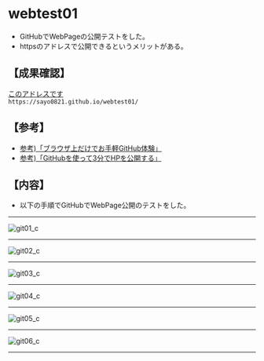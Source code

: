 # webtest01
- GitHubでWebPageの公開テストをした。
- httpsのアドレスで公開できるというメリットがある。

## 【成果確認】
[このアドレスです](https://sayo0821.github.io/webtest01/)  
`https://sayo0821.github.io/webtest01/`

## 【参考】
- [参考)「ブラウザ上だけでお手軽GitHub体験」](https://www.i-ryo.com/entry/2018/11/28/221938)
- [参考)「GitHubを使って3分でHPを公開する」](https://qiita.com/budougumi0617/items/221bb946d1c90d6769e9)

## 【内容】
- 以下の手順でGitHubでWebPage公開のテストをした。
***
![git01_c](https://user-images.githubusercontent.com/43266053/57349218-40563200-7194-11e9-8c27-3382c9078f6f.png)
***
![git02_c](https://user-images.githubusercontent.com/43266053/57349222-46e4a980-7194-11e9-83ad-4b33d95d18eb.png)
***
![git03_c](https://user-images.githubusercontent.com/43266053/57349227-4b10c700-7194-11e9-91d9-2edcafc55ce6.png)
***
![git04_c](https://user-images.githubusercontent.com/43266053/57349229-4cda8a80-7194-11e9-8c18-30a1f61d85c9.png)
***
![git05_c](https://user-images.githubusercontent.com/43266053/57349233-4ea44e00-7194-11e9-9ee9-7bc4bfa125bf.png)
***
![git06_c](https://user-images.githubusercontent.com/43266053/57349235-506e1180-7194-11e9-96e1-d82150fb0380.png)
***

